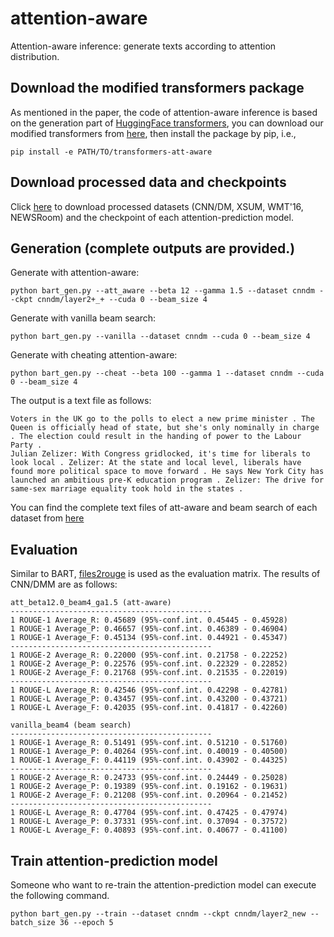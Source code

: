 # attention-aware
Attention-aware inference: generate texts according to attention distribution.

## Download the modified transformers package
As mentioned in the paper, the code of attention-aware inference is based on the generation part of [HuggingFace transformers](https://github.com/huggingface/transformers/blob/v3.3.1/src/transformers/generation_utils.py), 
you can download our modified transformers from [here](), then install the package by pip, i.e.,
```
pip install -e PATH/TO/transformers-att-aware
```    
## Download processed data and checkpoints
Click [here]() to download processed datasets (CNN/DM, XSUM, WMT'16, NEWSRoom) and the checkpoint of each attention-prediction model.  

## Generation (complete outputs are provided.)
Generate with attention-aware: 
```
python bart_gen.py --att_aware --beta 12 --gamma 1.5 --dataset cnndm --ckpt cnndm/layer2+_+ --cuda 0 --beam_size 4
```  
Generate with vanilla beam search: 
```
python bart_gen.py --vanilla --dataset cnndm --cuda 0 --beam_size 4
``` 
Generate with cheating attention-aware:
```
python bart_gen.py --cheat --beta 100 --gamma 1 --dataset cnndm --cuda 0 --beam_size 4
```  
The output is a text file as follows:
```
Voters in the UK go to the polls to elect a new prime minister . The Queen is officially head of state, but she's only nominally in charge . The election could result in the handing of power to the Labour Party .
Julian Zelizer: With Congress gridlocked, it's time for liberals to look local . Zelizer: At the state and local level, liberals have found more political space to move forward . He says New York City has launched an ambitious pre-K education program . Zelizer: The drive for same-sex marriage equality took hold in the states .
```
You can find the complete text files of att-aware and beam search of each dataset from [here]()  

## Evaluation
Similar to BART, [files2rouge](https://github.com/pltrdy/files2rouge) is used as the evaluation matrix. The results of CNN/DMM are as follows:
```
att_beta12.0_beam4_ga1.5 (att-aware)
---------------------------------------------
1 ROUGE-1 Average_R: 0.45689 (95%-conf.int. 0.45445 - 0.45928)
1 ROUGE-1 Average_P: 0.46657 (95%-conf.int. 0.46389 - 0.46904)
1 ROUGE-1 Average_F: 0.45134 (95%-conf.int. 0.44921 - 0.45347)
---------------------------------------------
1 ROUGE-2 Average_R: 0.22000 (95%-conf.int. 0.21758 - 0.22252)
1 ROUGE-2 Average_P: 0.22576 (95%-conf.int. 0.22329 - 0.22852)
1 ROUGE-2 Average_F: 0.21768 (95%-conf.int. 0.21535 - 0.22019)
---------------------------------------------
1 ROUGE-L Average_R: 0.42546 (95%-conf.int. 0.42298 - 0.42781)
1 ROUGE-L Average_P: 0.43457 (95%-conf.int. 0.43200 - 0.43721)
1 ROUGE-L Average_F: 0.42035 (95%-conf.int. 0.41817 - 0.42260)
```
```
vanilla_beam4 (beam search)
---------------------------------------------
1 ROUGE-1 Average_R: 0.51491 (95%-conf.int. 0.51210 - 0.51760)
1 ROUGE-1 Average_P: 0.40264 (95%-conf.int. 0.40019 - 0.40500)
1 ROUGE-1 Average_F: 0.44119 (95%-conf.int. 0.43902 - 0.44325)
---------------------------------------------
1 ROUGE-2 Average_R: 0.24733 (95%-conf.int. 0.24449 - 0.25028)
1 ROUGE-2 Average_P: 0.19389 (95%-conf.int. 0.19162 - 0.19631)
1 ROUGE-2 Average_F: 0.21208 (95%-conf.int. 0.20964 - 0.21452)
---------------------------------------------
1 ROUGE-L Average_R: 0.47704 (95%-conf.int. 0.47425 - 0.47974)
1 ROUGE-L Average_P: 0.37331 (95%-conf.int. 0.37094 - 0.37572)
1 ROUGE-L Average_F: 0.40893 (95%-conf.int. 0.40677 - 0.41100)
```  

## Train attention-prediction model
Someone who want to re-train the attention-prediction model can execute the following command.
```
python bart_gen.py --train --dataset cnndm --ckpt cnndm/layer2_new --batch_size 36 --epoch 5
```


